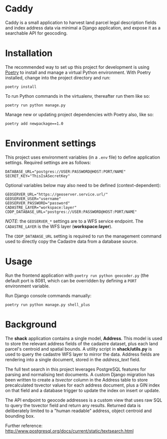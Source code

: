 # Caddy

Caddy is a small application to harvest land parcel legal description
fields and index address data via minimal a Django application, and
expose it as a searchable API for geocoding.

# Installation

The recommended way to set up this project for development is using
[Poetry](https://python-poetry.org/docs/) to install and manage a virtual Python
environment. With Poetry installed, change into the project directory and run:

    poetry install

To run Python commands in the virtualenv, thereafter run them like so:

    poetry run python manage.py

Manage new or updating project dependencies with Poetry also, like so:

    poetry add newpackage==1.0

# Environment settings

This project uses environment variables (in a `.env` file) to define application settings.
Required settings are as follows:

    DATABASE_URL="postgres://USER:PASSWORD@HOST:PORT/NAME"
    SECRET_KEY="ThisIsASecretKey"

Optional variables below may also need to be defined (context-dependent):

    GEOSERVER_URL="https://geoserver.service.url/"
    GEOSERVER_USER="username"
    GEOSERVER_PASSWORD="password"
    CADASTRE_LAYER="workspace:layer"
    CDDP_DATABASE_URL="postgres://USER:PASSWORD@HOST:PORT/NAME"

*NOTE*: the `GEOSERVER_*` settings are to a WFS service endpoint. The
`CADASTRE_LAYER` is the WFS layer (**workspace:layer**).

The `CDDP_DATABASE_URL` setting is required to run the management command used
to directly copy the Cadastre data from a database source.

# Usage

Run the frontend application with `poetry run python geocoder.py` (the default port
is 8081, which can be overridden by defining a `PORT` environment variable.

Run Django console commands manually:

    poetry run python manage.py shell_plus

# Background

The **shack** application contains a single model, **Address**. This model
is used to store the relevant address fields of the cadastre dataset,
plus each land parcel's centroid and spatial bounds. A utility script in
**shack/utils.py** is used to query the cadastre WFS layer to mirror the
data. Address fields are rendering into a single document, stored in the
*address_text* field.

The full text search in this project leverages PostgreSQL features for
parsing and normalising text documents. A custom Django migration has been
written to create a *tsvector* column in the Address table to store
precalculated tsvector values for each address document, plus a GIN index
on that field and a database trigger to update the index on insert or update.

The API endpoint to geocode addresses is a custom view that uses raw SQL
to query the tsvector field and return any results. Returned data is
deliberately limited to a "human readable" address, object centroid and
bounding box.

Further reference:
http://www.postgresql.org/docs/current/static/textsearch.html
